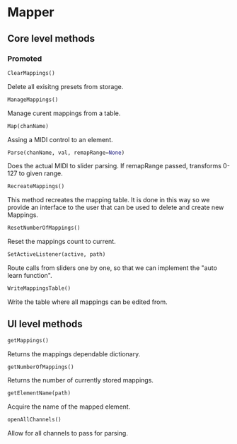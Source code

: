 
# Mapper

## Core level methods

### Promoted

```python
ClearMappings()
```
Delete all exisitng presets from storage.

```python
ManageMappings()
```
Manage curent mappings from a table.

```python
Map(chanName)
```
Assing a MIDI control to an element.

```python
Parse(chanName, val, remapRange=None)
```
Does the actual MIDI to slider parsing. If remapRange passed, transforms 0-127 to given range.

```python
RecreateMappings()
```
This method recreates the mapping table. It is done in this way so we provide an interface to the user that can be used to delete and create new Mappings.

```python
ResetNumberOfMappings()
```
Reset the mappings count to current.

```python
SetActiveListener(active, path)
```
Route calls from sliders one by one, so that we can implement the "auto learn function".

```python
WriteMappingsTable()
```
Write the table where all mappings can be edited from.

## UI level methods

```python
getMappings()
```
Returns the mappings dependable dictionary.

```python
getNumberOfMappings()
```
Returns the number of currently stored mappings.

```python
getElementName(path)
```
Acquire the name of the mapped element.

```python
openAllChannels()
```
Allow for all channels to pass for parsing.
